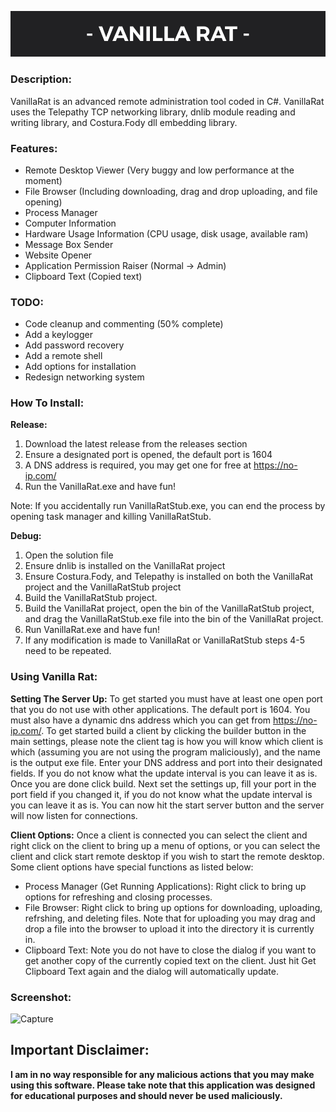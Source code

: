 ![Banner](Banner.png)
### Description:
VanillaRat is an advanced remote administration tool coded in C#. VanillaRat uses the Telepathy TCP networking library, dnlib module reading and writing library, and Costura.Fody dll embedding library.

### Features:
- Remote Desktop Viewer (Very buggy and low performance at the moment)
- File Browser (Including downloading, drag and drop uploading, and file opening)
- Process Manager
- Computer Information 
- Hardware Usage Information (CPU usage, disk usage, available ram)
- Message Box Sender 
- Website Opener 
- Application Permission Raiser (Normal -> Admin)
- Clipboard Text (Copied text)

### TODO:
- Code cleanup and commenting (50% complete) 
- Add a keylogger
- Add password recovery
- Add a remote shell 
- Add options for installation 
- Redesign networking system

### How To Install:
**Release:**
1. Download the latest release from the releases section 
2. Ensure a designated port is opened, the default port is 1604
3. A DNS address is required, you may get one for free at https://no-ip.com/
4. Run the VanillaRat.exe and have fun! 

Note: If you accidentally run VanillaRatStub.exe, you can end the process by opening task manager and killing VanillaRatStub.

**Debug:**

1. Open the solution file
2. Ensure dnlib is installed on the VanillaRat project
3. Ensure Costura.Fody, and Telepathy is installed on both the VanillaRat project and the VanillaRatStub project
4. Build the VanillaRatStub project.
5. Build the VanillaRat project, open the bin of the VanillaRatStub project, and drag the VanillaRatStub.exe file into the bin of the VanillaRat project.
6. Run VanillaRat.exe and have fun! 
7. If any modification is made to VanillaRat or VanillaRatStub steps 4-5 need to be repeated. 

### Using Vanilla Rat:

**Setting The Server Up:**
To get started you must have at least one open port that you do not use with other applications. The default port is 1604. You must also have a dynamic dns address which you can get from https://no-ip.com/.
To get started build a client by clicking the builder button in the main settings, please note the client tag is how you will know which client is which (assuming you are not using the program maliciously), and the name is the output exe file. Enter your DNS address and port into their designated fields. If you do not know what the update interval is you can leave it as is. Once you are done click build. 
Next set the settings up, fill your port in the port field if you changed it, if you do not know what the update interval is you can leave it as is. You can now hit the start server button and the server will now listen for connections. 

**Client Options:** 
Once a client is connected you can select the client and right click on the client to bring up a menu of options, or you can select the client and click start remote desktop if you wish to start the remote desktop. Some client options have special functions as listed below: 
- Process Manager (Get Running Applications): Right click to bring up options for refreshing and closing processes. 
- File Browser: Right click to bring up options for downloading, uploading, refrshing, and deleting files. Note that for uploading you may drag and drop a file into the browser to upload it into the directory it is currently in.
- Clipboard Text: Note you do not have to close the dialog if you want to get another copy of the currently copied text on the client. Just hit Get Clipboard Text again and the dialog will automatically update.

### Screenshot: 
![Capture](https://user-images.githubusercontent.com/39781618/54472005-b7bca600-478f-11e9-8a0a-45006870ee18.PNG)
## Important Disclaimer:

**I am in no way responsible for any malicious actions that you may make using this software. Please take note that this application was designed for educational purposes and should never be used maliciously.**
